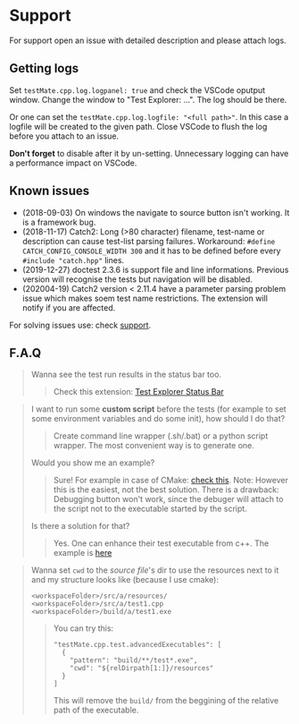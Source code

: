 # Support

For support open an issue with detailed description and please attach logs.

## Getting logs

Set `testMate.cpp.log.logpanel: true` and check the VSCode oputput window. Change the window to "Test Explorer: ...". The log should be there.

Or one can set the `testMate.cpp.log.logfile: "<full path>"`. In this case a logfile will be created to the given path. Close VSCode to flush the log before you attach to an issue.

**Don't forget** to disable after it by un-setting. Unnecessary logging can have a performance impact on VSCode.

## Known issues

- (2018-09-03) On windows the navigate to source button isn't working. It is a framework bug.
- (2018-11-17) Catch2: Long (>80 character) filename, test-name or description can cause test-list parsing failures.
  Workaround: `#define CATCH_CONFIG_CONSOLE_WIDTH 300` and it has to be defined before every `#include "catch.hpp"` lines.
- (2019-12-27) doctest 2.3.6 is support file and line informations. Previous version will recognise the tests but navigation will be disabled.
- (202004-19) Catch2 version < 2.11.4 have a parameter parsing problem issue which makes soem test name restrictions. The extension will notify if you are affected.

For solving issues use: check [support](#Support).

## F.A.Q

> Wanna see the test run results in the status bar too.
>
> > Check this extension: [Test Explorer Status Bar](https://marketplace.visualstudio.com/items?itemName=connorshea.vscode-test-explorer-status-bar)

> I want to run some **custom script** before the tests (for example to set some environment variables and do some init), how should I do that?
>
> > Create command line wrapper (.sh/.bat) or a python script wrapper. The most convenient way is to generate one.
>
> Would you show me an example?
>
> > Sure! For example in case of CMake: [check this](https://github.com/matepek/vscode-catch2-test-adapter/blob/master/documents/examples/test_wrapper/cmake_test_wrapper_example/CMakeLists.txt).
> > Note: However this is the easiest, not the best solution.
> > There is a drawback: Debugging button won't work, since the debuger will attach to the script not to the executable started by the script.
>
> Is there a solution for that?
>
> > Yes. One can enhance their test executable from c++. The example is [here](https://github.com/matepek/vscode-catch2-test-adapter/tree/master/documents/examples/test_wrapper/cppmain_test_wrapper_example)

> Wanna set `cwd` to the _source file_'s dir to use the resources next to it and my structure looks like (because I use cmake):
>
> ```
> <workspaceFolder>/src/a/resources/
> <workspaceFolder>/src/a/test1.cpp
> <workspaceFolder>/build/a/test1.exe
> ```
>
> > You can try this:
> >
> > ```
> > "testMate.cpp.test.advancedExecutables": [
> >   {
> >     "pattern": "build/**/test*.exe",
> >     "cwd": "${relDirpath[1:]}/resources"
> >   }
> > ]
> > ```
> >
> > This will remove the `build/` from the beggining of the relative path of the executable.
